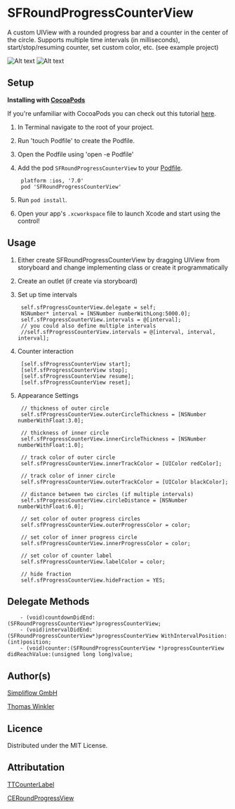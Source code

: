 SFRoundProgressCounterView
==========================
A custom UIView with a rounded progress bar and a counter in the center of the circle.
Supports multiple time intervals (in milliseconds), start/stop/resuming counter, set custom color, etc. (see example project)

![Alt text](/screenshot_color.png "Custom Color")
![Alt text](/screenshot_intervals.png "Intervals")

Setup
-----

**Installing with [CocoaPods](http://cocoapods.org)**

If you're unfamiliar with CocoaPods you can check out this tutorial [here](http://www.raywenderlich.com/12139/introduction-to-cocoapods).

1. In Terminal navigate to the root of your project.
2. Run 'touch Podfile' to create the Podfile.
3. Open the Podfile using 'open -e Podfile'
4. Add the pod `SFRoundProgressCounterView` to your [Podfile](https://github.com/CocoaPods/CocoaPods/wiki/A-Podfile).

        platform :ios, '7.0'
        pod 'SFRoundProgressCounterView'
        
5. Run `pod install`.
6. Open your app's `.xcworkspace` file to launch Xcode and start using the control!

Usage
-----
1. Either create SFRoundProgressCounterView by dragging UIView from storyboard and change implementing class or create it programmatically
2. Create an outlet (if create via storyboard)
3. Set up time intervals

        self.sfProgressCounterView.delegate = self;
        NSNumber* interval = [NSNumber numberWithLong:5000.0];
        self.sfProgressCounterView.intervals = @[interval];
        // you could also define multiple intervals
        //self.sfProgressCounterView.intervals = @[interval, interval, interval];
        
4. Counter interaction

        [self.sfProgressCounterView start];
        [self.sfProgressCounterView stop];
        [self.sfProgressCounterView resume];
        [self.sfProgressCounterView reset];
        

5. Appearance Settings
        
        // thickness of outer circle
        self.sfProgressCounterView.outerCircleThickness = [NSNumber numberWithFloat:3.0];

        // thickness of inner circle
        self.sfProgressCounterView.innerCircleThickness = [NSNumber numberWithFloat:1.0];

        // track color of outer circle
        self.sfProgressCounterView.innerTrackColor = [UIColor redColor];
        
        // track color of inner circle
        self.sfProgressCounterView.outerTrackColor = [UIColor blackColor];

        // distance between two circles (if multiple intervals)
        self.sfProgressCounterView.circleDistance = [NSNumber numberWithFloat:6.0]; 

        // set color of outer progress circles
        self.sfProgressCounterView.outerProgressColor = color;

        // set color of inner progress circle
        self.sfProgressCounterView.innerProgressColor = color;
        
        // set color of counter label
        self.sfProgressCounterView.labelColor = color;

        // hide fraction 
        self.sfProgressCounterView.hideFraction = YES;


Delegate Methods
---------

        - (void)countdownDidEnd:(SFRoundProgressCounterView*)progressCounterView;
        - (void)intervalDidEnd:(SFRoundProgressCounterView*)progressCounterView WithIntervalPosition:(int)position;
        - (void)counter:(SFRoundProgressCounterView *)progressCounterView didReachValue:(unsigned long long)value;



Author(s)
-------

[Simpliflow GmbH](https://github.com/simpliflow)

[Thomas Winkler](https://github.com/tomgong)

Licence
-------

Distributed under the MIT License.

Attributation
--------------

[TTCounterLabel](https://github.com/TriggerTrap/TTCounterLabel)

[CERoundProgressView](https://github.com/Ceroce/CERoundProgressView)
